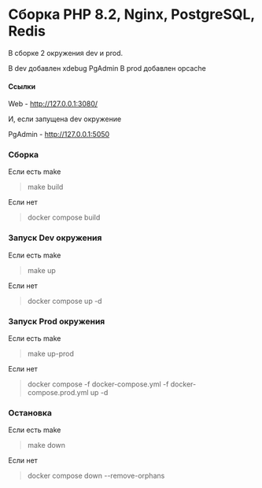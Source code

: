 # Сборка PHP 8.2, Nginx, PostgreSQL, Redis

В сборке 2 окружения dev и prod.

В dev добавлен xdebug  PgAdmin
В prod добавлен opcache

#### Ссылки

Web - http://127.0.0.1:3080/

И, если запущена dev окружение

PgAdmin - http://127.0.0.1:5050

### Сборка
Если есть make
> make build

Если нет
> docker compose build

### Запуск Dev окружения
Если есть make
> make up

Если нет
> docker compose up -d

### Запуск Prod окружения
Если есть make
> make up-prod

Если нет
> docker compose -f docker-compose.yml -f docker-compose.prod.yml up -d

### Остановка
Если есть make
> make down

Если нет
> docker compose down --remove-orphans
